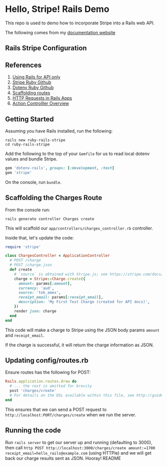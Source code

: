 # Hello, Stripe! Rails Demo

This repo is used to demo how to incorporate Stripe into a Rails web API.

The following comes from my [documentation website](https://docs.dennisokeeffe.com/manual-stripe-rails-stripe-configuration)

## Rails Stripe Configuration

## References

1. [Using Rails for API only](https://guides.rubyonrails.org/api_app.html)
2. [Stripe Ruby Github](https://github.com/stripe/stripe-ruby)
3. [Dotenv Ruby Github](https://github.com/bkeepers/dotenv)
4. [Scaffolding routes](http://www.xyzpub.com/en/ruby-on-rails/3.2/scaffold_anlegen.html)
5. [HTTP Requests in Rails Apps](https://thoughtbot.com/blog/back-to-basics-http-requests)
6. [Action Controlller Overview](https://guides.rubyonrails.org/v5.2/action_controller_overview.html)

## Getting Started

Assuming you have Rails installed, run the following:

```shell
rails new ruby-rails-stripe
cd ruby-rails-stripe
```

Add the following to the top of your `Gemfile` for us to read local dotenv values and bundle Stripe.

```ruby
gem 'dotenv-rails', groups: [:development, :test]
gem 'stripe'
```

On the console, run `bundle`.

## Scaffolding the Charges Route

From the console run:

```shell
rails generate controller Charges create
```

This will scaffold our `app/controllers/charges_controller.rb` controller.

Inside that, let's update the code:

```ruby
require 'stripe'

class ChargesController < ApplicationController
  # POST /charge
  # POST /charge.json
  def create
    # `source` is obtained with Stripe.js; see https://stripe.com/docs/payments/accept-a-payment-charges#web-create-token
    charge = Stripe::Charge.create({
      amount: params[:amount],
      currency: 'aud',
      source: 'tok_amex',
      receipt_email: params[:receipt_email],
      description: 'My First Test Charge (created for API docs)',
    })
    render json: charge
  end
end
```

This code will make a charge to Stripe using the JSON body params `amount` and `receipt_email`.

If the charge is successful, it will return the charge information as JSON.

## Updating config/routes.rb

Ensure routes has the following for POST:

```ruby
Rails.application.routes.draw do
  # ... the rest is omitted for brevity
  post 'charges/create'
  # For details on the DSL available within this file, see http://guides.rubyonrails.org/routing.html
end
```

This ensures that we can send a POST request to `http://localhost:PORT/charges/create` when we run the server.

## Running the code

Run `rails server` to get our server up and running (defaulting to 3000), then call `http POST http://localhost:3000/charges/create amount:=1700 receipt_email=hello_rails@example.com` (using HTTPie) and we will get back our charge results sent as JSON. Hooray! README

